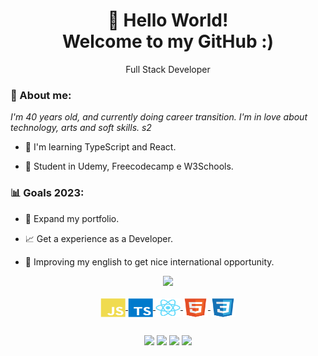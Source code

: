 <h1 align='center'>
  👋 Hello World! 
  <br/>
  Welcome to my GitHub :)
</h1>

<p align='center'>
  Full Stack Developer
</p>

### 🌻 About me:

<p>
  <em>
    I'm 40 years old, and currently doing career transition.
    I'm in love about technology, arts and soft skills. s2
  </em>
</p>


- 🌱 I'm learning TypeScript and React.

- 🚀 Student in Udemy, Freecodecamp e W3Schools.


### 📊 Goals 2023:

- 📂 Expand my portfolio.

- 📈 Get a experience as a Developer.

- 🤝 Improving my english to get nice international opportunity.
  

<div align="center">
  <a href="https://github.com/gisellyrock">
  <img height="180em" src="https://github-readme-stats.vercel.app/api?username=gisellyrock&show_icons=true&theme=dracula&include_all_commits=true&count_private=true"/>
 
<div style="display: inline_block"><br>
  <img align="center" alt="Rafa-Js" height="30" width="40" src="https://raw.githubusercontent.com/devicons/devicon/master/icons/javascript/javascript-plain.svg">
  <img align="center" alt="Rafa-Ts" height="30" width="40" src="https://raw.githubusercontent.com/devicons/devicon/master/icons/typescript/typescript-plain.svg">
  <img align="center" alt="Rafa-React" height="30" width="40" src="https://raw.githubusercontent.com/devicons/devicon/master/icons/react/react-original.svg">
  <img align="center" alt="Rafa-HTML" height="30" width="40" src="https://raw.githubusercontent.com/devicons/devicon/master/icons/html5/html5-original.svg">
  <img align="center" alt="Rafa-CSS" height="30" width="40" src="https://raw.githubusercontent.com/devicons/devicon/master/icons/css3/css3-original.svg">
 <a href="https://picasion.com/">

</div>

 ##
 
<div> 
  <a href="https://www.youtube.com/channel/UCN_r7p1-nG1iqAg_u2GKlUA" target="_blank"><img src="https://img.shields.io/badge/YouTube-FF0000?style=for-the-badge&logo=youtube&logoColor=white" target="_blank"></a>
  <a href="https://instagram.com/gisellyrock" target="_blank"><img src="https://img.shields.io/badge/-Instagram-%23E4405F?style=for-the-badge&logo=instagram&logoColor=white" target="_blank"></a>
  <a href = "mailto:gisellydsr@gmail.com"><img src="https://img.shields.io/badge/-Gmail-%23333?style=for-the-badge&logo=gmail&logoColor=white" target="_blank"></a>
  <a href="https://www.linkedin.com/in/gisellyrock" target="_blank"><img src="https://img.shields.io/badge/-LinkedIn-%230077B5?style=for-the-badge&logo=linkedin&logoColor=white" target="_blank"></a>
  
  
